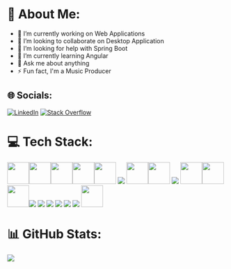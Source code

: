 # 💫 About Me:
- 🔭 I’m currently working on Web Applications<br>
- 👯 I’m looking to collaborate on Desktop Application<br>
- 🤝 I’m looking for help with Spring Boot<br>
- 🌱 I’m currently learning Angular<br>
- 💬 Ask me about anything<br>
- ⚡ Fun fact, I'm a Music Producer


## 🌐 Socials:
[![LinkedIn](https://img.shields.io/badge/LinkedIn-%230077B5.svg?logo=linkedin&logoColor=white)](https://linkedin.com/in/https://www.linkedin.com/in/reda-mountassir/) [![Stack Overflow](https://img.shields.io/badge/-Stackoverflow-FE7A16?logo=stack-overflow&logoColor=white)](https://stackoverflow.com/users/https://stackoverflow.com/users/20779589/redtius) 

# 💻 Tech Stack:
<img src="https://cdn.jsdelivr.net/gh/devicons/devicon/icons/html5/html5-original.svg" height="50" width="auto" /><img src="https://cdn.jsdelivr.net/gh/devicons/devicon/icons/css3/css3-original.svg" height="50" width="auto" /><img src="https://cdn.jsdelivr.net/gh/devicons/devicon/icons/sass/sass-original.svg" height="50" width="auto" /><img src="https://cdn.jsdelivr.net/gh/devicons/devicon/icons/tailwindcss/tailwindcss-original-wordmark.svg" height="50" width="auto" /><img src="https://cdn.jsdelivr.net/gh/devicons/devicon/icons/javascript/javascript-original.svg" height="50" width="auto" />
<img src="https://cdn.jsdelivr.net/gh/devicons/devicon/icons/typescript/typescript-original.svg" />
<img src="https://cdn.jsdelivr.net/gh/devicons/devicon/icons/c/c-original.svg" height="50" width="auto" /><img src="https://cdn.jsdelivr.net/gh/devicons/devicon/icons/cplusplus/cplusplus-original.svg" height="50" width="auto" />
<img src="https://cdn.jsdelivr.net/gh/devicons/devicon/icons/nodejs/nodejs-original.svg" />
<img src="https://cdn.jsdelivr.net/gh/devicons/devicon/icons/java/java-original.svg" height="50" width="auto" /><img src="https://cdn.jsdelivr.net/gh/devicons/devicon/icons/git/git-original.svg" height="50" width="auto" /><img src="https://cdn.jsdelivr.net/gh/devicons/devicon/icons/vuejs/vuejs-original.svg" height="50"
 width="auto" /><img src="https://cdn.jsdelivr.net/gh/devicons/devicon/icons/angularjs/angularjs-original.svg" />
 <img src="https://cdn.jsdelivr.net/gh/devicons/devicon/icons/express/express-original-wordmark.svg" />
 <img src="https://cdn.jsdelivr.net/gh/devicons/devicon/icons/jenkins/jenkins-original.svg" />
 <img src="https://cdn.jsdelivr.net/gh/devicons/devicon/icons/docker/docker-original-wordmark.svg" />
 <img src="https://cdn.jsdelivr.net/gh/devicons/devicon/icons/amazonwebservices/amazonwebservices-original-wordmark.svg" />
 <img src="https://cdn.jsdelivr.net/gh/devicons/devicon/icons/vagrant/vagrant-original.svg" />
 <img src="https://cdn.jsdelivr.net/gh/devicons/devicon/icons/linux/linux-original.svg" height="50" width="auto" />
# 📊 GitHub Stats:
![](https://github-readme-stats.vercel.app/api/top-langs/?username=Redtius&theme=dark&hide_border=false&include_all_commits=false&count_private=false&layout=compact)

